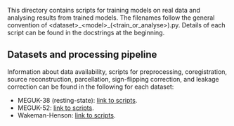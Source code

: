 This directory contains scripts for training models on real data and analysing results from trained models. The filenames follow the general convention of \<dataset>\_\<model>\_(\<train_or_analyse>).py. Details of each script can be found in the docstrings at the beginning.

## Datasets and processing pipeline
Information about data availability, scripts for preprocessing, coregistration, source reconstruction, parcellation, sign-flipping correction, and leakage correction can be found in the following for each dataset:

- MEGUK-38 (resting-state): [link to scripts](https://github.com/OHBA-analysis/osl-dynamics/tree/main/examples/toolbox_paper/ctf_rest).
- MEGUK-52: [link to scripts](https://github.com/OHBA-analysis/OHBA-Examples/tree/main/mrc_meguk).
- Wakeman-Henson: [link to scripts](https://github.com/OHBA-analysis/OHBA-Examples/tree/main/wakeman_henson).